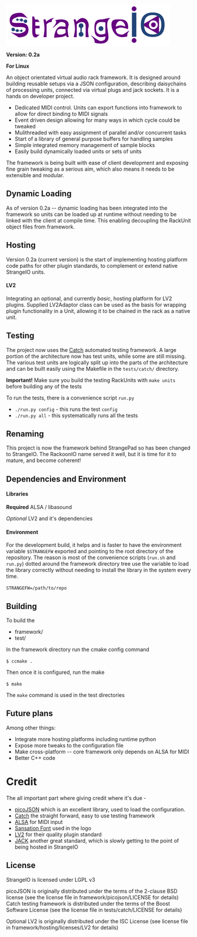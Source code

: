 ![](assets/strangelogo.png?raw=true)

**Version: 0.2a**

**For Linux**

An object orientated virtual audio rack framework. It is designed around building reusable setups via a JSON configuration, describing daisychains of processing units, connected via virtual plugs and jack sockets. It is a hands on developer project.

- Dedicated MIDI control. Units can export functions into framework to allow for direct binding to MIDI signals
- Event driven design allowing for many ways in which cycle could be tweaked
- Mulithreaded with easy assignment of parallel and/or concurrent tasks
- Start of a library of general purpose buffers for handling samples
- Simple integrated memory management of sample blocks
- Easily build dynamically loaded units or sets of units

The framework is being built with ease of client development and exposing fine grain tweaking as a serious aim, which also means it needs to be extensible and modular.

## Dynamic Loading

As of version 0.2a -- dynamic loading has been integrated into the framework so units can be loaded up at runtime without needing to be linked with the client at compile time. This enabling decoupling the RackUnit object files from framework.

## Hosting

Version 0.2a (current version) is the start of implementing hosting platform code paths for other plugin standards, to complement or extend native StrangeIO units.

#### LV2

Integrating an optional, and currently *basic*, hosting platform for LV2 plugins. Supplied LV2Adaptor class can be used as the basis for wrapping plugin functionality in a Unit, allowing it to be chained in the rack as a native unit.

## Testing

The project now uses the [Catch](https://github.com/philsquared/Catch/) automated testing framework. A large portion of the architecture now has test units, while some are still missing. The various test units are logically split up into the parts of the architecture and can be built easily using the Makefile in the `tests/catch/` directory.

**Important!** Make sure you build the testing RackUnits with `make units` before building any of the tests

To run the tests, there is a convenience script `run.py`

* `./run.py config` - this runs the test `config`
* `./run.py all` - this systematically runs all the tests


## Renaming

This project is now the framework behind StrangePad so has been changed to StrangeIO. The RackoonIO name served it well, but it is time for it to mature, and become coherent!

## Dependencies and Environment

#### Libraries

**Required** ALSA / libasound

*Optional* LV2 and it's dependencies

#### Environment

For the development build, it helps and is faster to have the environment variable `$STRANGEFW` exported and pointing to the root directory of the repository. The reason is most of the convenience scripts (`run.sh` and `run.py`) dotted around the framework directory tree use the variable to load the library correctly without needing to install the library in the system every time.

`STRANGEFW=/path/to/repo`

## Building

To build the 
- framework/
- test/


In the framework directory run the cmake config command

`$ ccmake .`

Then once it is configured, run the make

`$ make`

The `make` command is used in the test directories

## Future plans

Among other things:

- Integrate more hosting platforms including runtime python
- Expose more tweaks to the configuration file
- Make cross-platform -- core framework only depends on ALSA for MIDI
- Better C++ code

# Credit

The all important part where giving credit where it's due -
- [picoJSON](https://github.com/kazuho/picojson) which is an excellent library, used to load the configuration.
- [Catch](https://github.com/philsquared/Catch/) the straight forward, easy to use testing framework
- [ALSA](http://www.alsa-project.org/) for MIDI input
- [Sansation Font](http://www.fontsquirrel.com/fonts/sansation) used in the logo
- [LV2](http://lv2plug.in/) for their quality plugin standard
- [JACK](http://jackaudio.org/) another great standard, which is slowly getting to the point of being hosted in StrangeIO

## License

StrangeIO is licensed under LGPL v3


picoJSON is originally distributed under the terms of the 2-clause BSD license (see the license file in framework/picojson/LICENSE for details)
Catch testing framework is distributed under the terms of the Boost Software License (see the license file in tests/catch/LICENSE for details)

Optional LV2 is originally distributed under the ISC License (see license file in framework/hosting/licenses/LV2 for details)
